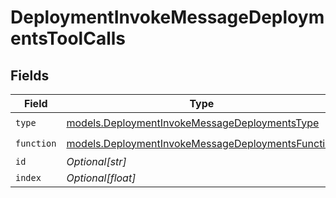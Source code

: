 # DeploymentInvokeMessageDeploymentsToolCalls


## Fields

| Field                                                                                                        | Type                                                                                                         | Required                                                                                                     | Description                                                                                                  |
| ------------------------------------------------------------------------------------------------------------ | ------------------------------------------------------------------------------------------------------------ | ------------------------------------------------------------------------------------------------------------ | ------------------------------------------------------------------------------------------------------------ |
| `type`                                                                                                       | [models.DeploymentInvokeMessageDeploymentsType](../models/deploymentinvokemessagedeploymentstype.md)         | :heavy_check_mark:                                                                                           | N/A                                                                                                          |
| `function`                                                                                                   | [models.DeploymentInvokeMessageDeploymentsFunction](../models/deploymentinvokemessagedeploymentsfunction.md) | :heavy_check_mark:                                                                                           | N/A                                                                                                          |
| `id`                                                                                                         | *Optional[str]*                                                                                              | :heavy_minus_sign:                                                                                           | N/A                                                                                                          |
| `index`                                                                                                      | *Optional[float]*                                                                                            | :heavy_minus_sign:                                                                                           | N/A                                                                                                          |
